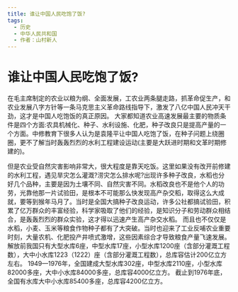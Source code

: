 ```yaml
---
title: 谁让中国人民吃饱了饭?
tags:
  - 历史
  - 中华人民共和国
  - 作者：山村新人
---
```


# 谁让中国人民吃饱了饭?

在毛主席制定的农业以粮为纲、全面发展，工农业两条腿走路，抓革命促生产，和农业发展八字方针等一条马克思主义革命路线指导下，激发了八亿中国人民冲天干劲，这才是中国人吃饱饭的真正原因。
大家都知道农业高速发展最主要的物质条件是四个方面:农具机械化、种子、水利设施、化肥，种子改良只是提高产量的一个方面。中修教育下很多人认为是袁隆平让中国人吃饱了饭，在种子问题上绕圈圈，更不了解当时轰轰烈烈的水利工程建设运动(主要是大跃进时期和文革时期修建的)。

但是农业受自然灾害影响非常大，很大程度是靠天吃饭。这里如果没有改开前修建的水利工程，遇见旱灾怎么灌溉?涝灾怎么排水呢?出现许多种子改良，水稻也分好几个品种，主要是因为土壤不同、自然灾害不同。水稻改良也不是他个人的功劳，光靠他那一片试验田，是根本不可能那么快发现高产杂交稻，取得这么大成就，要等到猴年马月了。当时是全国大搞种子改良运动，许多公社都搞试验田，积累了亿万群众的丰富经验，科学家吸取了他们的经验，是知识分子和劳动群众相结合，是轰轰烈烈的群众实验，这才得以迅速产生高产杂交水稻。
而且也不仅仅是水稻，小麦、玉米等粮食作物种子都有了大突破。当时也迎来了工业反哺农业重要时刻，大量农机、化肥投产井喷式激增，这些因素综合才导致粮食产量飞速发展。
解放前我国只有大型水库6座，中型水库17座，小型水库1200座（含部分灌溉工程数），大中小水库1223（1222）座（含部分灌溉工程数），总库容估计200亿立方左右。
1949—1976年，全国建成大型水库302座，中型水库2110座，小型水库82000多座，大中小水库84000多座，总库容4000亿立方。
截止到1976年底，全国有水库大中小水库85400多座，总库容4200亿立方。
